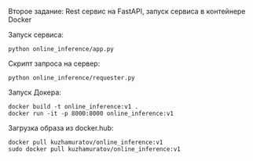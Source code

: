 Второе задание: Rest сервис на FastAPI, запуск сервиса в контейнере Docker

Запуск сервиса:
```
python online_inference/app.py
```

Скрипт запроса на сервер:

```
python online_inference/requester.py
```
Запуск Докера:

```
docker build -t online_inference:v1 .
docker run -it -p 8000:8000 online_inference:v1
```
Загрузка образа из docker.hub:
```
docker pull kuzhamuratov/online_inference:v1
sudo docker pull kuzhamuratov/online_inference:v1
```
